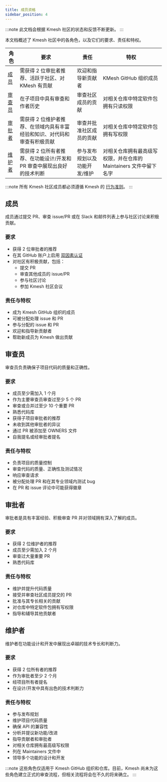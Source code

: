 ```yaml
---
title: 成员资格
sidebar_position: 4
---
```


:::note
此文档会根据 Kmesh 社区的状态和反馈不断更新。
:::

本文档概述了 Kmesh 社区中的各角色，以及它们的要求、责任和特权。

| 角色              | 要求                                                                      | 责任                          | 特权                                                              |
| ----------------- | ------------------------------------------------------------------------- | ----------------------------- | ----------------------------------------------------------------- |
| [成员](#成员)     | 需获得 2 位审批者推荐、活跃于社区、对 KMesh 有贡献                        | 欢迎和指导新贡献者            | KMesh GitHub 组织成员                                             |
| [审查员](#审查员) | 在子项目中具有审查和作者历史                                              | 审查社区成员的贡献            | 对相关仓库中特定软件包拥有只读权限                                |
| [审批者](#审批者) | 需获得 2 位维护者推荐、在领域内具有丰富经验和知识、对代码和审查有积极贡献 | 审查并批准社区成员的贡献      | 对相关仓库中特定软件包拥有写权限                                  |
| [维护者](#维护者) | 需获得 2 位所有者推荐、在功能设计/开发和 PR 审查中展现出良好的技术判断    | 参与发布规划以及功能开发/维护 | 对相关仓库拥有最高级写权限，并在仓库的 Maintainers 文件中留下名字 |

:::note
所有 Kmesh 社区成员都必须遵循 Kmesh 的 [行为准则](https://github.com/cncf/foundation/blob/main/code-of-conduct.md)。
:::

## 成员

成员通过提交 PR、审查 issue/PR 或在 Slack 和邮件列表上参与社区讨论来积极贡献。

### 要求

- 获得 2 位审批者的推荐
- 在其 GitHub 账户上启用 [双因素认证](https://help.github.com/articles/about-two-factor-authentication)
- 对社区有积极贡献，包括：
  - 提交 PR
  - 审查其他成员的 issue/PR
  - 参与社区讨论
  - 参加 Kmesh 社区会议

### 责任与特权

- 成为 Kmesh GitHub 组织的成员
- 可被分配处理 issue 和 PR
- 参与分配的 issue 和 PR
- 欢迎和指导新贡献者
- 帮助新成员为 Kmesh 做出贡献

## 审查员

审查员负责确保子项目代码的质量和正确性。

### 要求

- 成员至少需加入 1 个月
- 作为主要审查员审查过至少 5 个 PR
- 审查或合并过至少 10 个重要 PR
- 熟悉代码库
- 获得子项目审批者的推荐
- 未收到其他审批者的异议
- 通过 PR 被添加至 OWNERS 文件
- 自我提名或经审批者提名

### 责任与特权

- 负责项目的质量控制
- 审查代码的质量、正确性及测试情况
- 响应审查请求
- 被分配处理 PR 和在其专业领域内测试 bug
- 在 PR 和 issue 评论中可能获得徽章

## 审批者

审批者是具有丰富经验、积极审查 PR 并对领域拥有深入了解的成员。

### 要求

- 获得 2 位维护者的推荐
- 成员至少需加入 2 个月
- 审查过大量重要 PR
- 熟悉代码库

### 责任与特权

- 维护并提升代码质量
- 接受并审查社区成员提交的 PR
- 批准与其专长相关的贡献
- 对仓库中特定软件包拥有写权限
- 指导和辅导其他贡献者

## 维护者

维护者在功能设计和开发中展现出卓越的技术专长和判断力。

### 要求

- 获得 2 位所有者的推荐
- 作为审批者至少 2 个月
- 经项目所有者提名
- 在设计/开发中具有出色的技术判断力

### 责任与特权

- 参与发布规划
- 维护项目代码质量
- 确保 API 的兼容性
- 分析并提议新功能/改进
- 指导贡献者和审批者
- 对相关仓库拥有最高级写权限
- 列在 Maintainers 文件中
- 领导多个功能的设计和开发

:::note
这些角色仅适用于 Kmesh GitHub 组织和仓库。目前，Kmesh 尚未为这些角色建立正式的审查流程，但相关流程将会在不久的将来确立。
:::

[维护者]: (https://github.com/kmesh-net/kmesh/blob/main/MAINTAINERS.md)
